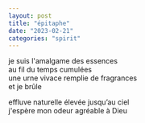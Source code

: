 ```yaml
---
layout: post
title: "épitaphe"
date: "2023-02-21"
categories: "spirit"
---
```


je suis l'amalgame des essences  
au fil du temps cumulées  
une urne vivace remplie de fragrances  
et je brûle  

effluve naturelle élevée jusqu’au ciel  
j'espère mon odeur agréable à Dieu 
